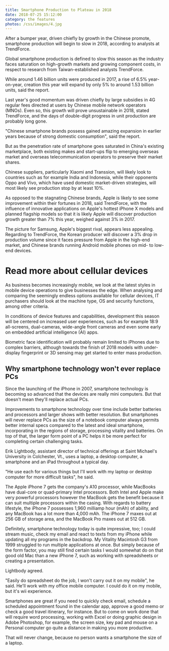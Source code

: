 ```yaml
---
title: Smartphone Production to Plateau in 2018
date: 2018-07-25 15:12:00
category: the features
photos: /css/images/4.jpg
---
```

 
After a bumper year, driven chiefly by growth in the Chinese promote, smartphone production will begin to slow in 2018, according to analysts at TrendForce.

Global smartphone production is defined to slow this season as the industry faces saturation on high-growth markets and growing component costs, in respect to research from Taiwan-established analysts TrendForce.

While around 1.46 billion units were produced in 2017, a rise of 6.5% year-on-year, creation this year will expand by only 5% to around 1.53 billion units, said the report.

Last year's good momentum was driven chiefly by large subsidies in 4G regular fees directed at users by Chinese mobile network operators (MNOs). Even so, this growth will prove unsustainable in 2018, stated TrendForce, and the days of double-digit progress in unit production are probably long gone.

"Chinese smartphone brands possess gained amazing expansion in earlier years because of strong domestic consumption", said the report.

<!-- more -->

But as the penetration rate of smartphone goes saturated in China's existing marketplace, both existing makes and start-ups flip to emerging overseas market and overseas telecommunication operators to preserve their market shares.

Chinese suppliers, particularly Xiaomi and Transsion, will likely look to countries such as for example India and Indonesia, while their opponents Oppo and Vivo, which have used domestic market-driven strategies, will most likely see production stop by at least 10%.

As opposed to the stagnating Chinese brands, Apple is likely to see some improvement within their fortunes in 2018, said TrendForce, with the influence of innovative applications on Apple's hottest iPhone X models and planned flagship models so that it is likely Apple will discover production growth greater than 7% this year, weighed against 3% in 2017.

The picture for Samsung, Apple's biggest rival, appears less appealing. Regarding to TrendForce, the Korean producer will discover a 3% drop in production volume since it faces pressure from Apple in the high-end market, and Chinese brands running Android mobile phones on mid- to low-end devices.

# Read more about cellular devices

As business becomes increasingly mobile, we look at the latest styles in mobile device operations to give businesses the edge.
When analysing and comparing the seemingly endless options available for cellular devices, IT purchasers should look at the machine type, OS and security functions, among other criteria.

In conditions of device features and capabilities, development this season will be centered on increased user experiences, such as for example 18:9 all-screens, dual-cameras, wide-angle front cameras and even some early on embedded artificial intelligence (AI) apps.

Biometric face identification will probably remain limited to iPhones due to complex barriers, although towards the finish of 2018 models with under-display fingerprint or 3D sensing may get started to enter mass production.

## Why smartphone technology won't ever replace PCs

Since the launching of the iPhone in 2007, smartphone technology is becoming so advanced that the devices are really mini computers. But that doesn't mean they'll replace actual PCs.

Improvements to smartphone technology over time include better batteries and processors and larger shows with better resolution. But smartphones will never replace PCs as the size of a notebook computer always permits better internal specs compared to the latest and ideal smartphone, incorporating in the regions of storage, processing vitality and batteries. On top of that, the larger form point of a PC helps it be more perfect for completing certain challenging tasks.

Erik Lightbody, assistant director of technical offerings at Saint Michael's University in Colchester, Vt., uses a laptop, a desktop computer, a smartphone and an iPad throughout a typical day.

"He use each for various things but I'll work with my laptop or desktop computer for more difficult tasks", he said.

The Apple iPhone 7 gets the company's A10 processor, while MacBooks have dual-core or quad-primary Intel processors. Both Intel and Apple make very powerful processors however the MacBook gets the benefit because it can suit multiple processors within the casing. With regards to battery lifestyle, the iPhone 7 possesses 1,960 milliamp hour (mAh) of ability, and any MacBook has a lot more than 4,000 mAh. The iPhone 7 maxes out at 256 GB of storage area, and the MacBook Pro maxes out at 512 GB.

Definitely, smartphone technology today is quite impressive, too; I could stream music, check my email and react to texts from my iPhone while updating all my programs in the backdrop. My Vitality Macintosh G3 from 1999 struggled to run multiple applications at once. But simply because of the form factor, you may still find certain tasks I would somewhat do on that good old Mac than a new iPhone 7, such as working with spreadsheets or creating a presentation.

Lightbody agreed.

"Easily do spreadsheet do the job, I won't carry out it on my mobile", he said. He'll work with my office mobile computer. I could do it on my mobile, but it's wii experience.

Smartphones are great if you need to quickly check email, schedule a scheduled appointment found in the calendar app, approve a good memo or check a good travel itinerary, for instance. But to come on work done that will require word processing, working with Excel or doing graphic design in Adobe Photoshop, for example, the screen size, key pad and mouse on a Personal computer go quite a distance in making you more productive.

That will never change, because no person wants a smartphone the size of a laptop.